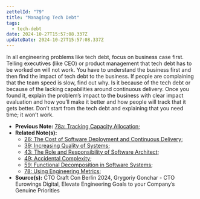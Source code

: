 ```yaml
---
zettelId: "79"
title: "Managing Tech Debt"
tags:
  - tech-debt
date: 2024-10-27T15:57:08.337Z
updateDate: 2024-10-27T15:57:08.337Z
---
```


In all engineering problems like tech debt, focus on business case first. Telling executives (like CEO) or product management that tech debt has to be worked on will not work. You have to understand the business first and then find the impact of tech debt to the business. If people are complaining that the team speed is slow, find out why. Is it because of the tech debt or because of the lacking capabilities around continuous delivery. Once you found it, explain the problem’s impact to the business with clear impact evaluation and how you’ll make it better and how people will track that it gets better. Don’t start from the tech debt and explaining that you need time; it won’t work.

- **Previous Note:** [78a: Tracking Capacity Allocation](/notes/78a/);
- **Related Note(s):**
  - [26: The Cost of Software Deployment and Continuous Delivery](/notes/26/);
  - [39: Increasing Quality of Systems](/notes/39/);
  - [43: The Role and Responsibility of Software Architect](/notes/43/);
  - [49: Accidental Complexity](/notes/49/);
  - [59: Functional Decomposition in Software Systems](/notes/59/);
  - [78: Using Engineering Metrics](/notes/78/);
- **Source(s):** CTO Craft Con Berlin 2024, Grygoriy Gonchar - CTO Eurowings Digital, Elevate Engineering Goals to your Company’s Genuine Priorities
